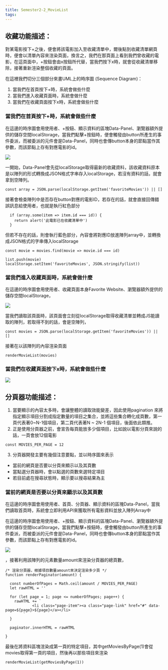 ```yaml
---
title: Semester2-2_MovieList
tags:
---
```




## 收藏功能描述：
對某電影按下+之後，便會將該電影加入至收藏清單中，爾後點到收藏清單網頁時，便會以清單內容來渲染頁面，換言之，我們在那頁面上看到我們曾收藏的電影，在這頁面中，+按鈕會由x按鈕所代替，當我們按下x時，就會從收藏清單移除，接著重新渲染整個收藏的頁面。

在這裡我們切分三個部分來畫UML上的時序圖 (Sequence Diagram)：
1. 當我們在首頁按下+時，系統會做些什麼
2. 當我們進入收藏頁面時，系統會做什麼
3. 當我們在收藏頁面按下x時，系統會做些什麼



### 當我們在首頁按下+時，系統會做些什麼
在這邊的時序圖會用使用者、+按鈕、顯示資料的區塊Data-Panel、瀏覽器額外提供的儲存空間localStorage，當我們點擊+按鈕時，便會觸發由button所產生的事件委派，而被委派的元件會是Data-Panel，同時也會傳button本身的節點當作其參數，而該節點上存有對應電影的id。

![](https://res.cloudinary.com/dqfxgtyoi/image/upload/v1631868189/blog/temp/plusBtnClickedEvent_jadcab.png)


一開始，Data-Panel會先從localStorage取得最新的收藏資料，該收藏資料原本是以陣列的形式轉換成JSON格式字串存入localStorage，若沒有資料的話，就會拿到空陣列。

```
const array = JSON.parse(localStorage.getItem('favoriteMovies')) || []
```

接著會檢查陣列中是否存在button對應的電影ID，若存在的話，就會直接回傳錯誤訊息給使用者，也就是執行紅色部分
```
  if (array.some(item => item.id === id)) {
    return alert('此電影已在收藏清單中')
  }

```
但若不存在的話，則會執行藍色部分，內容會將對應ID放進陣列array中，並轉換成JSON格式的字串傳入localStorage
```
const movie = movies.find(movie => movie.id === id)

list.push(movie)
localStorage.setItem('favoriteMovies', JSON.stringify(list))
```

### 當我們進入收藏頁面時，系統會做什麼
在這邊的時序圖會用使用者、收藏頁面本身Favorite Website、瀏覽器額外提供的儲存空間localStorage，

![](https://res.cloudinary.com/dqfxgtyoi/image/upload/v1631880445/blog/temp/favoriteLoadedEvent_oaatb0.png)

當我們讀取該頁面時，該頁面會立刻從localStorage取得收藏清單並轉成JS能讀取的陣列，若取得不到的話，會是空陣列，

```
const movies = JSON.parse(localStorage.getItem('favoriteMovies')) || []
```

接著在以該陣列的內容渲染頁面
```
renderMovieList(movies)
```


### 當我們在收藏頁面按下x時，系統會做些什麼

![](https://res.cloudinary.com/dqfxgtyoi/image/upload/v1631867989/blog/temp/removeBtnClickedEvent_h8dhc0.png)



## 分頁器功能描述：
1. 當要顯示的內容太多時，會讓整體的讀取效能變差，因此使用pagination 來將指定顯示項目分割成指定數量的項目之集合，並將這些集合轉化成頁數，第一頁代表著0~N-1個項目，第二頁代表著N ~ 2N-1 個項目，後面依此類推。
2. 正是使用分頁器之前，會宣告每頁能放多少個項目，比如說以電影分頁來說的話，一頁會放12個電影
```
const MOVIES_PER_PAGE = 12
```

3. 分頁器開發主要有幾個注意要點，並以時序圖來表示
  - 當前的網頁是否要以分頁來顯示以及其頁數
  - 當點選分頁器時，會以點選的頁數來選特定項目
  - 若目前處在搜尋狀態時，顯示要以搜尋結果為主


### 當前的網頁是否要以分頁來顯示以及其頁數
在這邊的時序圖會用使用者、首頁、分頁器、顯示資料的區塊Data-Panel，當我們讀取首頁時，系統會立即利用API來獲取所有電影資料並放入陣列Array中

在這邊的時序圖會用使用者、+按鈕、顯示資料的區塊Data-Panel、瀏覽器額外提供的儲存空間localStorage，當我們點擊+按鈕時，便會觸發由button所產生的事件委派，而被委派的元件會是Data-Panel，同時也會傳button本身的節點當作其參數，而該節點上存有對應電影的id。


![](https://res.cloudinary.com/dqfxgtyoi/image/upload/v1631885051/blog/temp/indexLoadedEvent_auohbx.png)


，接著利用該陣列的元素數量amount來渲染分頁器的總頁數，

```
/* 渲染分頁器，根據項目數量amount來決定渲染多少頁 */
function renderPaginator(amount) {

  const numberOfPages = Math.ceil(amount / MOVIES_PER_PAGE)
  let rawHTML = ''

  for (let page = 1; page <= numberOfPages; page++) {
    rawHTML += `
			<li class="page-item"><a class="page-link" href="#" data-page=${page}>${page}</a></li>
		`
  }

  paginator.innerHTML = rawHTML

}
```

最後在將資料區塊渲染成第一頁的特定項目，其中getMoviesByPage(1)會從movies取得第一頁的項目，然後再以那些項目來渲染

```
renderMovieList(getMoviesByPage(1))
```